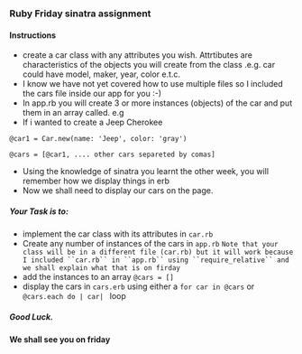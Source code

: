 ### Ruby Friday sinatra assignment

#### Instructions
 - create a car class with any attributes you wish. Attrtibutes are characteristics of the objects you will create from the class .e.g. car could have model, maker, year, color e.t.c.
 - I know we have not yet covered how to use multiple files so I included the cars file inside our app for you :-)
 - In app.rb you will create 3 or more instances (objects) of the car and put them in an array called. e.g 
 - If i wanted to create a Jeep Cherokee

  `@car1 = Car.new(name: 'Jeep', color: 'gray')`
  
  
  `@cars = [@car1, .... other cars separeted by comas]`
  
- Using the knowledge of sinatra you learnt the other week, you will remember how we display things in erb
- Now we shall need to display our cars on the page. 

##### Your Task is to:
  - implement the car class with its attributes in `car.rb`
  - Create any number of instances of the cars in `app.rb` 
   `Note that your class will be in a different file (car.rb) but it will work because I included ``car.rb`` in ``app.rb`` using ``require_relative`` and we shall explain what that is on firday`
  - add the instances to an array `@cars = [] `
  - display the cars in `cars.erb` using either a `for car in @cars` or `@cars.each do | car| ` loop
  
##### Good Luck.
#### We shall see you on friday
